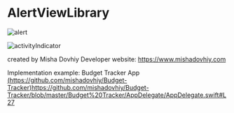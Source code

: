# AlertViewLibrary
![alert](https://github.com/mishadovhiy/AlertViewLibrary/assets/44978117/4528b64f-7b93-48c6-b90f-c1a784995cf9)

![activityIndicator](https://github.com/mishadovhiy/AlertViewLibrary/assets/44978117/61b6ca7f-a91b-434b-94fe-de278a0d8ef5)


created by Misha Dovhiy 
Developer website: https://www.mishadovhiy.com

Implementation example: Budget Tracker App [(https://github.com/mishadovhiy/Budget-Tracker)](https://github.com/mishadovhiy/Budget-Tracker/blob/master/Budget%20Tracker/AppDelegate/AppDelegate.swift#L27)https://github.com/mishadovhiy/Budget-Tracker/blob/master/Budget%20Tracker/AppDelegate/AppDelegate.swift#L27



